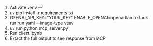 1. Activate venv                                                                                                                                                  ─╯
2. uv pip install -r requirements.txt  
3. OPENAI_API_KEY="YOUR_KEY" ENABLE_OPENAI=openai llama stack run run.yaml --image-type venv
4. uv run python mcp_server.py
5. Run client.ipynb
6. Extact the full output to see response from MCP